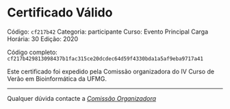 # Certificado Válido

Código: `cf217b42`
Categoria: participante
Curso: Evento Principal
Carga Horária: 30
Edição: 2020


Código completo: `cf217b429813098437b1fac315ce20dcdec64d59f4330bda1a5af9eba9717a41`


Este certificado foi expedido pela Comissão organizadora do IV Curso de Verão em Bioinformática da UFMG.

----

Qualquer dúvida contacte a [_Comissão Organizadora_](<mailto:cursobioinfoufmg@gmail.com$subject=[Certificados]>)

